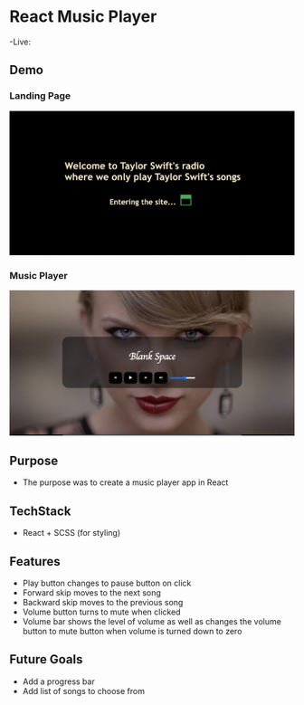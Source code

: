# React Music Player

-Live:

## Demo

### Landing Page

![Landing page](./public/landing.png "Landing page")

### Music Player

![Add-employee page](./public/music_player.png "Music player page")

## Purpose

- The purpose was to create a music player app in React

## TechStack

- React + SCSS (for styling)

## Features

- Play button changes to pause button on click
- Forward skip moves to the next song
- Backward skip moves to the previous song
- Volume button turns to mute when clicked
- Volume bar shows the level of volume as well as changes the volume button to mute button when volume is turned down to zero

## Future Goals

- Add a progress bar
- Add list of songs to choose from
